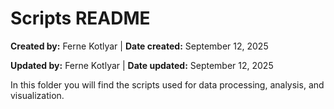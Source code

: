 # Scripts README

**Created by:** Ferne Kotlyar \| **Date created:** September 12, 2025

**Updated by:** Ferne Kotlyar \| **Date updated:** September 12, 2025

In this folder you will find the scripts used for data processing, analysis, and visualization. 